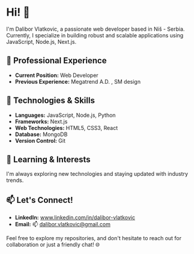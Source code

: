 # Hi! 👋

I'm Dalibor Vlatkovic, a passionate web developer based in Niš - Serbia.
Currently, I specialize in building robust and scalable applications using JavaScript, Node.js, Next.js.

## 💼 Professional Experience

- **Current Position:** Web Developer 
- **Previous Experience:** Megatrend A.D. , SM design

## 🚀 Technologies & Skills

- **Languages:** JavaScript, Node.js, Python
- **Frameworks:** Next.js
- **Web Technologies:** HTML5, CSS3, React
- **Database:** MongoDB
- **Version Control:** Git

## 🌱 Learning & Interests

I'm always exploring new technologies and staying updated with industry trends.

## 📫 Let's Connect!

- **LinkedIn:** www.linkedin.com/in/dalibor-vlatkovic
- **Email:** 📫 dalibor.vlatkovic@gmail.com

Feel free to explore my repositories, and don't hesitate to reach out for collaboration or just a friendly chat! 🌐




